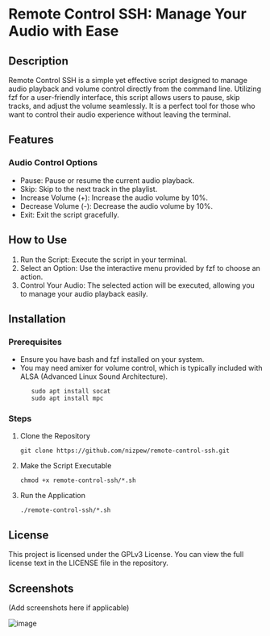 # Remote Control SSH: Manage Your Audio with Ease

## Description

Remote Control SSH is a simple yet effective script designed to manage audio playback and volume control directly from the command line. Utilizing fzf for a user-friendly interface, this script allows users to pause, skip tracks, and adjust the volume seamlessly. It is a perfect tool for those who want to control their audio experience without leaving the terminal.

## Features

### Audio Control Options

- Pause: Pause or resume the current audio playback.
- Skip: Skip to the next track in the playlist.
- Increase Volume (+): Increase the audio volume by 10%.
- Decrease Volume (-): Decrease the audio volume by 10%.
- Exit: Exit the script gracefully.

## How to Use

1. Run the Script: Execute the script in your terminal.
2. Select an Option: Use the interactive menu provided by fzf to choose an action.
3. Control Your Audio: The selected action will be executed, allowing you to manage your audio playback easily.

## Installation

### Prerequisites

- Ensure you have bash and fzf installed on your system.
- You may need amixer for volume control, which is typically included with ALSA (Advanced Linux Sound Architecture).
   ```
      sudo apt install socat
      sudo apt install mpc

   ```

### Steps

1. Clone the Repository
   ```
   git clone https://github.com/nizpew/remote-control-ssh.git
   
   ```

2. Make the Script Executable
   ```
   chmod +x remote-control-ssh/*.sh
   ```

3. Run the Application
   ```
   ./remote-control-ssh/*.sh
   ```

## License

This project is licensed under the GPLv3 License. You can view the full license text in the LICENSE file in the repository.

## Screenshots

(Add screenshots here if applicable)

![image](https://github.com/user-attachments/assets/650f026f-346e-4281-a8f5-6556563f1acf)
